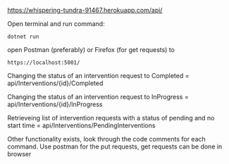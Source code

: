 https://whispering-tundra-91467.herokuapp.com/api/

Open terminal and run command:
```
dotnet run
```
 open Postman (preferably) or Firefox (for get requests) to 
 ```
 https://localhost:5001/
```
Changing the status of an intervention request to Completed = api/Interventions/{id}/Completed

Changing the status of an intervention request to InProgress = api/Interventions/{id}/InProgress

Retrieveing list of intervention requests with a status of pending and no start time = api/Interventions/PendingInterventions

Other functionality exists, look through the code comments for each command. Use postman for the put requests, get requests can be done in browser
